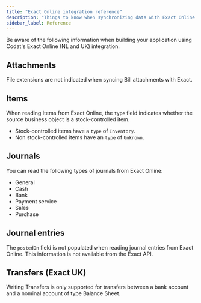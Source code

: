 ```yaml
---
title: "Exact Online integration reference"
description: "Things to know when synchronizing data with Exact Online (NL and UK)."
sidebar_label: Reference
---
```


Be aware of the following information when building your application using Codat's Exact Online (NL and UK) integration.

## Attachments

File extensions are not indicated when syncing Bill attachments with Exact.

## Items

When reading Items from Exact Online, the `type` field indicates whether the source business object is a stock-controlled item.

- Stock-controlled items have a `type` of `Inventory`.
- Non stock-controlled items have an `type` of `Unknown`.

## Journals

You can read the following types of journals from Exact Online:

- General
- Cash
- Bank
- Payment service
- Sales
- Purchase

## Journal entries

The `postedOn` field is not populated when reading journal entries from Exact Online. This information is not available from the Exact API.

## Transfers (Exact UK)

Writing Transfers is only supported for transfers between a bank account and a nominal account of type Balance Sheet.
